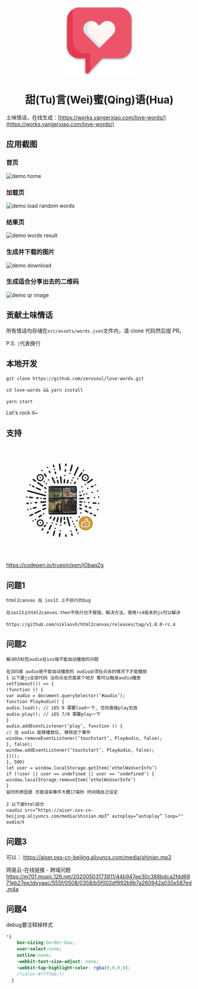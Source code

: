 <div align="center">
  <img src="public/android-chrome-192x192.png" alt="logo">
  <h1>甜(Tu)言(Wei)蜜(Qing)语(Hua)</h1>
</div>

土味情话，在线生成：[https://works.yangerxiao.com/love-words/](https://works.yangerxiao.com/love-words/)

## 应用截图

### 首页

![demo home](demo.home.png)

### 加载页

![demo load random words](demo.loading.png)

### 结果页

![demo words result](demo.result.png)

### 生成并下载的图片

![demo download](demo.download.png)

### 生成适合分享出去的二维码

![demo qr image](demo.share.qr.png)

## 贡献土味情话

所有情话均存储在`src/assets/words.json`文件内，请 clone 代码然后提 PR。

P.S. `|`代表换行

## 本地开发

`git clone https://github.com/zerosoul/love-words.git`

`cd love-words && yarn install`

`yarn start`

Let's rock it~

## 支持

![赞赏码](src/assets/img/reward.jpg)

https://codepen.io/truexin/pen/jObaqZg

## 问题1
```
html2canvas 在 ios13 上不执行的bug

在ios13上html2canvas.then不执行也不报错，解决方法，使用rc4版本的js可以解决

https://github.com/niklasvh/html2canvas/releases/tag/v1.0.0-rc.4
```


## 问题2
```
解决h5标签audio在ios端不能自动播放的问题

在IOS端 audio是不能自动播放的 audio必须在点击的情况下才能播放
1 以下是js全部代码 当你点击页面某个地方 都可以触发audio播放
setTimeout(() => {
(function () {
var audio = document.querySelector(’#audio’);
function PlayAudio() {
audio.load(); // iOS 9 需要load一下, 否则直接play无效
audio.play(); // iOS 7/8 需要play一下
}
audio.addEventListener(‘play’, function () {
// 当 audio 能够播放后, 移除这个事件
window.removeEventListener(‘touchstart’, PlayAudio, false);
}, false);
window.addEventListener(‘touchstart’, PlayAudio, false);
})();
}, 500)
let user = window.localStorage.getItem(‘ethelWxUserInfo’)
if (!user || user == undefined || user == ‘undefined’) {
window.localStorage.removeItem(‘ethelWxUserInfo’)
}
延时的原因是 页面渲染事件大概17毫秒 时间随自己设定

2 以下是html部分
<audio src=“https://aiser.oss-cn-beijing.aliyuncs.com/media/shinian.mp3” autoplay=“autoplay” loop="" audio/》
```

## 问题3
可以：
https://aiser.oss-cn-beijing.aliyuncs.com/media/shinian.mp3

网易云-在线链接 - 跨域问题
https://m701.music.126.net/20200503173911/44b947ee30c386bdca2fdd6871eb27ee/jdyyaac/555f/0508/0358/b5f002df992b9b7a260942a035e587ed.m4a

## 问题4
debug要注释掉样式
```css
*{
    box-sizing:border-box;
    user-select:none;
    outline:none;
    -webkit-text-size-adjust: none;
    -webkit-tap-highlight-color: rgba(0,0,0,0);
    /*color:#ffffeb;*/
  }
```
